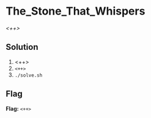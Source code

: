 # The_Stone_That_Whispers
*<++>*

## Solution
1. <++>
2. `<++>`
3. `./solve.sh`


## Flag
**Flag:** `<++>`
